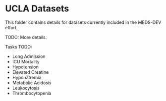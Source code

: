 # UCLA Datasets

This folder contains details for datasets currently included in the MEDS-DEV effort.

TODO: More details.

Tasks TODO:
- Long Admission
- ICU Mortality
- Hypotension
- Elevated Creatine
- Hyponatremia
- Metabolic Acidosis
- Leukocytosis
- Thrombocytopenia
